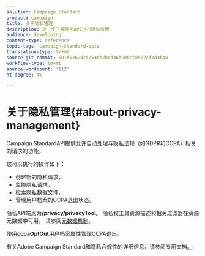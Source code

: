```yaml
---
solution: Campaign Standard
product: campaign
title: 关于隐私管理
description: 进一步了解使用API进行隐私管理
audience: developing
content-type: reference
topic-tags: campaign-standard-apis
translation-type: tm+mt
source-git-commit: 501f52624ce253eb7b0d36d908ac8502cf1d3b48
workflow-type: tm+mt
source-wordcount: '112'
ht-degree: 4%

---
```



# 关于隐私管理{#about-privacy-management}

Campaign StandardAPI提供允许自动处理与隐私法规（如GDPR和CCPA）相关的请求的功能。

您可以执行的操作如下：

* 创建新的隐私请求，
* 监控隐私请求，
* 检索隐私数据文件，
* 管理用户档案的CCPA退出状态。

隐私API端点为&#x200B;**/privacy/privacyTool**。 隐私权工具资源描述和相关过滤器在资源元数据中可用。 请参阅[元数据机制](../../api/using/metadata-mechanism.md)。

使用&#x200B;**ccpaOptOut**&#x200B;用户档案属性管理CCPA退出。

有关Adobe Campaign Standard和隐私合规性的详细信息，请参阅专用文档[。](https://helpx.adobe.com/cn/campaign/kb/acs-privacy.html)
